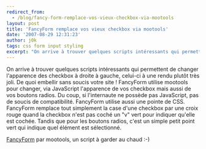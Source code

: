 ```yaml
---
redirect_from:
  - /blog/fancy-form-remplace-vos-vieux-checkbox-via-mootools
layout: post
title: 'FancyForm remplace vos vieux checkbox via mootools'
date: '2007-08-29 12:31:23'
author: j0k
tags: css form input styling
excerpt: "On arrive à trouver quelques scripts intéressants qui permettent de changer l'apparence des checkbox à droite à gauche, celui-ci à une rendu plutôt très joli. De quoi embellir sans soucis votre site !     \nFancyForm utilise mootools pour changer, via JavaScript l'apparence de vos checkbox mais aussi de vos boutons radios. Du coup, si l'internaute ne possède pas      …"
---
```


On arrive à trouver quelques scripts intéressants qui permettent de changer l'apparence des checkbox à droite à gauche, celui-ci à une rendu plutôt très joli. De quoi embellir sans soucis votre site !
FancyForm utilise mootools pour changer, via JavaScript l'apparence de vos checkbox mais aussi de vos boutons radios. Du coup, si l'internaute ne possède pas JavaScript, pas de soucis de compatibilité. FancyForm utilise aussi une pointe de CSS.   FancyForm remplace tout simplement la case d'une checkbox par une croix rouge quand la checkbox n'est pas coché un "v" vert pour indiquer qu'elle est cochée. Tandis que pour les boutons radios, c'est un simple petit point vert qui indique quel élément est sélectionné.

[FancyForm](http://dev.lipidity.com/fancy-form/) par mootools, un script à garder au chaud :-)
